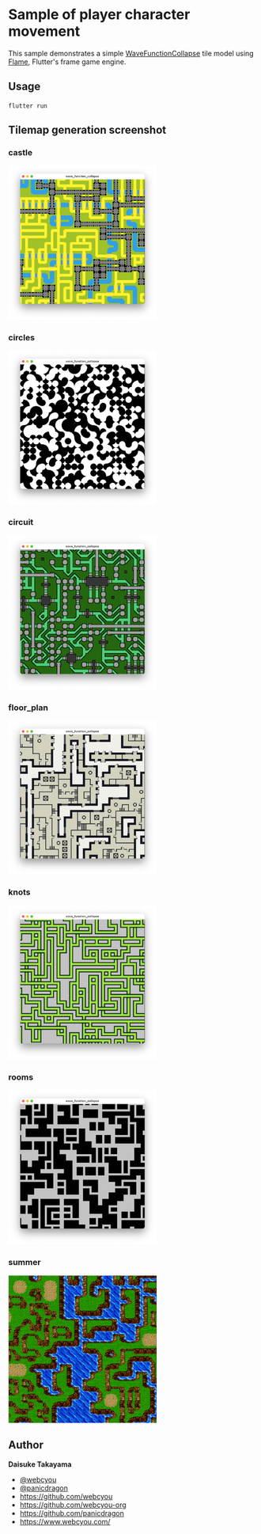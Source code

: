 # Sample of player character movement

This sample demonstrates a simple [WaveFunctionCollapse](https://github.com/mxgmn/WaveFunctionCollapse) tile model using [Flame](https://github.com/flame-engine), Flutter's frame game engine.


## Usage

```
flutter run
```

## Tilemap generation screenshot

### castle

<img width="300" src="https://github.com/flame-games/wave-function-collapse/blob/main/images/castle.png">

### circles

<img width="300" src="https://github.com/flame-games/wave-function-collapse/blob/main/images/circles.png">

### circuit

<img width="300" src="https://github.com/flame-games/wave-function-collapse/blob/main/images/circuit.png">

### floor_plan

<img width="300" src="https://github.com/flame-games/wave-function-collapse/blob/main/images/floor_plan.png">

### knots

<img width="300" src="https://github.com/flame-games/wave-function-collapse/blob/main/images/knots.png">

### rooms

<img width="300" src="https://github.com/flame-games/wave-function-collapse/blob/main/images/rooms.png">

### summer

<img width="300" src="https://github.com/flame-games/wave-function-collapse/blob/main/images/summer.png">

## Author

**Daisuke Takayama**

-   [@webcyou](https://twitter.com/webcyou)
-   [@panicdragon](https://twitter.com/panicdragon)
-   <https://github.com/webcyou>
-   <https://github.com/webcyou-org>
-   <https://github.com/panicdragon>
-   <https://www.webcyou.com/>

